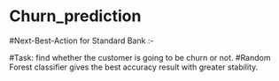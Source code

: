 # Churn_prediction
#Next-Best-Action for Standard Bank :-

#Task: find whether the customer is going to be churn or not.
#Random Forest classifier gives the best accuracy result with greater stability.
